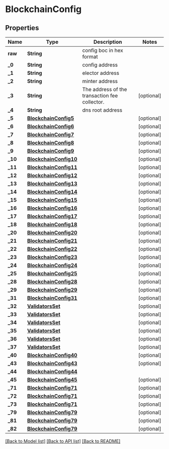 # BlockchainConfig

## Properties
Name | Type | Description | Notes
------------ | ------------- | ------------- | -------------
**raw** | **String** | config boc in hex format | 
**_0** | **String** | config address | 
**_1** | **String** | elector address | 
**_2** | **String** | minter address | 
**_3** | **String** | The address of the transaction fee collector. | [optional] 
**_4** | **String** | dns root address | 
**_5** | [**BlockchainConfig5**](BlockchainConfig5.md) |  | [optional] 
**_6** | [**BlockchainConfig6**](BlockchainConfig6.md) |  | [optional] 
**_7** | [**BlockchainConfig7**](BlockchainConfig7.md) |  | [optional] 
**_8** | [**BlockchainConfig8**](BlockchainConfig8.md) |  | [optional] 
**_9** | [**BlockchainConfig9**](BlockchainConfig9.md) |  | [optional] 
**_10** | [**BlockchainConfig10**](BlockchainConfig10.md) |  | [optional] 
**_11** | [**BlockchainConfig11**](BlockchainConfig11.md) |  | [optional] 
**_12** | [**BlockchainConfig12**](BlockchainConfig12.md) |  | [optional] 
**_13** | [**BlockchainConfig13**](BlockchainConfig13.md) |  | [optional] 
**_14** | [**BlockchainConfig14**](BlockchainConfig14.md) |  | [optional] 
**_15** | [**BlockchainConfig15**](BlockchainConfig15.md) |  | [optional] 
**_16** | [**BlockchainConfig16**](BlockchainConfig16.md) |  | [optional] 
**_17** | [**BlockchainConfig17**](BlockchainConfig17.md) |  | [optional] 
**_18** | [**BlockchainConfig18**](BlockchainConfig18.md) |  | [optional] 
**_20** | [**BlockchainConfig20**](BlockchainConfig20.md) |  | [optional] 
**_21** | [**BlockchainConfig21**](BlockchainConfig21.md) |  | [optional] 
**_22** | [**BlockchainConfig22**](BlockchainConfig22.md) |  | [optional] 
**_23** | [**BlockchainConfig23**](BlockchainConfig23.md) |  | [optional] 
**_24** | [**BlockchainConfig24**](BlockchainConfig24.md) |  | [optional] 
**_25** | [**BlockchainConfig25**](BlockchainConfig25.md) |  | [optional] 
**_28** | [**BlockchainConfig28**](BlockchainConfig28.md) |  | [optional] 
**_29** | [**BlockchainConfig29**](BlockchainConfig29.md) |  | [optional] 
**_31** | [**BlockchainConfig31**](BlockchainConfig31.md) |  | [optional] 
**_32** | [**ValidatorsSet**](ValidatorsSet.md) |  | [optional] 
**_33** | [**ValidatorsSet**](ValidatorsSet.md) |  | [optional] 
**_34** | [**ValidatorsSet**](ValidatorsSet.md) |  | [optional] 
**_35** | [**ValidatorsSet**](ValidatorsSet.md) |  | [optional] 
**_36** | [**ValidatorsSet**](ValidatorsSet.md) |  | [optional] 
**_37** | [**ValidatorsSet**](ValidatorsSet.md) |  | [optional] 
**_40** | [**BlockchainConfig40**](BlockchainConfig40.md) |  | [optional] 
**_43** | [**BlockchainConfig43**](BlockchainConfig43.md) |  | [optional] 
**_44** | [**BlockchainConfig44**](BlockchainConfig44.md) |  | 
**_45** | [**BlockchainConfig45**](BlockchainConfig45.md) |  | [optional] 
**_71** | [**BlockchainConfig71**](BlockchainConfig71.md) |  | [optional] 
**_72** | [**BlockchainConfig71**](BlockchainConfig71.md) |  | [optional] 
**_73** | [**BlockchainConfig71**](BlockchainConfig71.md) |  | [optional] 
**_79** | [**BlockchainConfig79**](BlockchainConfig79.md) |  | [optional] 
**_81** | [**BlockchainConfig79**](BlockchainConfig79.md) |  | [optional] 
**_82** | [**BlockchainConfig79**](BlockchainConfig79.md) |  | [optional] 

[[Back to Model list]](../README.md#documentation-for-models) [[Back to API list]](../README.md#documentation-for-api-endpoints) [[Back to README]](../README.md)


